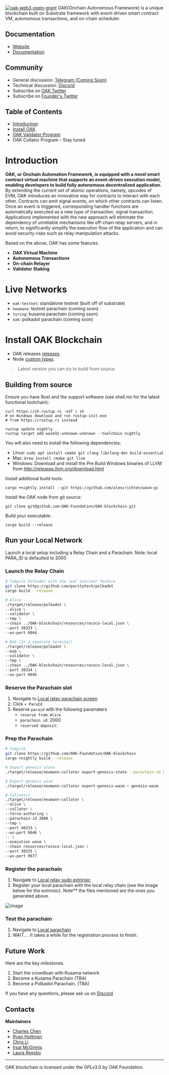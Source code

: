 <a href="https://github.com/w3f/Open-Grants-Program/pull/268"><img src="https://user-images.githubusercontent.com/2616844/113636716-e3857f80-9627-11eb-842a-dcb1e1a96689.png" alt="oak-web3-open-grant" /></a>
OAK(Onchain Autonomous Framework) is a unique blockchain built on Substrate framework with event-driven smart contract VM, autonomous transactions, and on-chain scheduler.

Documentation
----------

* [Website](https://oak.tech/)
* [Documentation](https://docs.oak.tech/)

Community
--------- 

* General discussion: [Telegram (Coming Soon)]()
* Technical discussion: [Discord](https://discord.gg/7W9UDvsbwh)
* Subscribe on [OAK Twitter](https://twitter.com/oak_network)
* Subscribe on [Founder's Twitter](https://twitter.com/chrisli2046)

Table of Contents
-----------------

* [Introduction](https://github.com/OAK-Foundation/OAK-blockchain#introduction)
* [Install OAK](https://github.com/OAK-Foundation/OAK-blockchain#install-oak-blockchain)
* [OAK Validator Program](https://github.com/OAK-Foundation/OAK-blockchain/blob/master/docs/validator-setup.md)
* OAK Collator Program - Stay tuned

Introduction
============

**OAK, or Onchain Automation Framework, is equipped with a novel smart contract virtual machine that supports an event-driven execution model, enabling developers to build fully autonomous decentralized application.** By extending the current set of atomic operations, namely, opcodes of EVM, OAK introduces an innovative way for contracts to interact with each other. Contracts can emit signal events, on which other contracts can listen. Once an event is triggered, corresponding handler functions are automatically executed as a new type of transaction, signal transaction. Applications implemented with the new approach will eliminate the dependency of unreliable mechanisms like off-chain relay servers, and in return, to significantly simplify the execution flow of the application and can avoid security risks such as relay manipulation attacks.

Based on the above, OAK has some features.
- **OAK Virtual Machine**
- **Autonomous Transactions**
- **On-chain Relayer**
- **Validator Staking**

Live Networks
============

- `oak-testnet`: standalone testnet (built off of substrate)
- `neumann`: testnet parachain (coming soon)
- `turing`: kusama parachain (coming soon)
- `oak`: polkadot parachain (coming soon)

Install OAK Blockchain 
=============

* OAK releases [releases](https://github.com/OAK-Foundation/OAK-blockchain/releases).
* Node [custom types](). 

> Latest version you can try to build from source.

Building from source
--------------------

Ensure you have Rust and the support software (see shell.nix for the latest functional toolchain):

    curl https://sh.rustup.rs -sSf | sh
    # on Windows download and run rustup-init.exe
    # from https://rustup.rs instead

    rustup update nightly
    rustup target add wasm32-unknown-unknown --toolchain nightly

You will also need to install the following dependencies:

* Linux: `sudo apt install cmake git clang libclang-dev build-essential`
* Mac: `brew install cmake git llvm`
* Windows: Download and install the Pre Build Windows binaries of LLVM from http://releases.llvm.org/download.html

Install additional build tools:

    cargo +nightly install --git https://github.com/alexcrichton/wasm-gc

Install the OAK node from git source:

    git clone git@github.com:OAK-Foundation/OAK-blockchain.git    

Build your executable:

    cargo build --release

Run your Local Network
-----------

Launch a local setup including a Relay Chain and a Parachain.
Note: local PARA_ID is defaulted to 2000

### Launch the Relay Chain

```bash
# Compile Polkadot with the real overseer feature
git clone https://github.com/paritytech/polkadot
cargo build --release

# Alice
./target/release/polkadot \
--alice \
--validator \
--tmp \
--chain ../OAK-blockchain/resources/rococo-local.json \
--port 30333 \
--ws-port 9944

# Bob (In a separate terminal)
./target/release/polkadot \
--bob \
--validator \
--tmp \
--chain ../OAK-blockchain/resources/rococo-local.json \
--port 30334 \
--ws-port 9945
```

### Reserve the Parachain slot

1. Navigate to [Local relay parachain screen](https://polkadot.js.org/apps/?rpc=ws%3A%2F%2F127.0.0.1%3A9944#/parachains/parathreads)
2. Click `+ ParaId`
3. Reserve `paraid` with the following paramaters
    - `reserve from`: `Alice`
    - `parachain id`: 2000
    - `reserved deposit`: <whatever the default is>


### Prep the Parachain

```bash
# Compile
git clone https://github.com/OAK-Foundation/OAK-blockchain
cargo +nightly build --release

# Export genesis state
./target/release/neumann-collator export-genesis-state --parachain-id 2000 > genesis-state

# Export genesis wasm
./target/release/neumann-collator export-genesis-wasm > genesis-wasm

# Collator1
./target/release/neumann-collator \
--alice \
--collator \
--force-authoring \
--parachain-id 2000 \
--tmp \
--port 40333 \
--ws-port 9946 \
-- \
--execution wasm \
--chain resources/rococo-local.json \
--port 30335 \
--ws-port 9977 
```

### Register the parachain

1. Navigate to [Local relay sudo extrinsic](https://polkadot.js.org/apps/?rpc=ws%3A%2F%2F127.0.0.1%3A9944#/sudo)
2. Register your local parachain with the local relay chain (see the image below for the extrinsic). 
Note** the files mentioned are the ones you generated above.

![image](https://user-images.githubusercontent.com/2915325/99548884-1be13580-2987-11eb-9a8b-20be658d34f9.png)


### Test the parachain

1. Navigate to [Local parachain](https://polkadot.js.org/apps/?rpc=ws%3A%2F%2F127.0.0.1%3A9946#/explorer)
2. WAIT.... It takes a while for the registration process to finish. 

Future Work
------------
Here are the key milestones.

1. Start the crowdloan with Kusama network
2. Become a Kusama Parachain (TBA)
3. Become a Polkadot Parachain. (TBA)

If you have any questions, please ask us on [Discord](https://discord.gg/7W9UDvsbwh)

Contacts
--------

**Maintainers**

* [Charles Chen](https://github.com/imstar15)
* [Ryan Huttman](https://github.com/rhuttman)
* [Chris Li](https://github.com/chrisli30)
* [Irsal McGinnis](https://github.com/irsal)
* [Laura Reesby](https://github.com/lreesby)

* * *

OAK blockchain is licensed under the GPLv3.0 by OAK Foundation.
